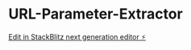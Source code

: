 # URL-Parameter-Extractor

[Edit in StackBlitz next generation editor ⚡️](https://stackblitz.com/~/github.com/pg-co/URL-Parameter-Extractor)